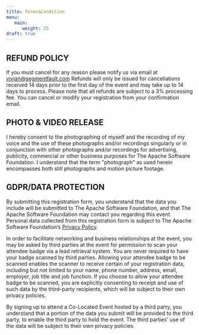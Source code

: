 ```yaml
---
title: Terms&Condition
menu:
   main:
      weight: 25
draft: true      
---
```


## REFUND POLICY

If you must cancel for any reason please notify us via email at <vivian@segmentfault.com> Refunds will only be issued for cancellations received 14 days prior to the first day of the event and may take up to 14 days to process. Please note that all refunds are subject to a 3% processing fee.
You can cancel or modify your registration from your confirmation email.

## PHOTO & VIDEO RELEASE

I hereby consent to the photographing of myself and the recording of my voice and the use of these photographs and/or recordings singularly or in conjunction with other photographs and/or recordings for advertising, publicity, commercial or other business purposes for The Apache Software Foundation. I understand that the term "photograph" as used herein encompasses both still photographs and motion picture footage.

## GDPR/DATA PROTECTION

By submitting this registration form, you understand that the data you include will be submitted to The Apache Software Foundation, and that The Apache Software Foundation may contact you regarding this event. Personal data collected from this registration form is subject to The Apache Software Foundation’s [Privacy Policy](https://privacy.apache.org/policies/privacy-policy-public.html).

In order to facilitate networking and business relationships at the event, you may be asked by third parties at the event for permission to scan your attendee badge via a lead retrieval system. You are never required to have your badge scanned by third parties. Allowing your attendee badge to be scanned enables the scanner to receive certain of your registration data, including but not limited to your name, phone number, address, email, employer, job title and job function. If you choose to allow your attendee badge to be scanned, you are explicitly consenting to receipt and use of such data by the third-party recipients, which will be subject to their own privacy policies.

By signing up to attend a Co-Located Event hosted by a third party, you understand that a portion of the data you submit will be provided to the third party, to enable the third party to hold the event. The third parties’ use of the data will be subject to their own privacy policies.

